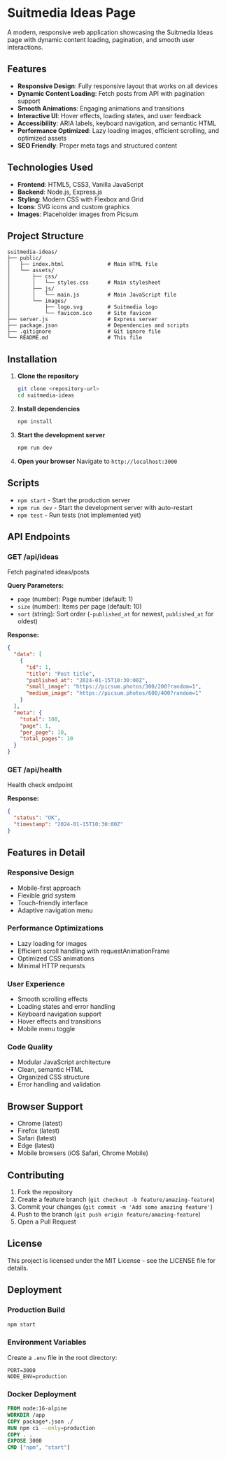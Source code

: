 # Suitmedia Ideas Page

A modern, responsive web application showcasing the Suitmedia Ideas page with dynamic content loading, pagination, and smooth user interactions.

## Features

* **Responsive Design**: Fully responsive layout that works on all devices
* **Dynamic Content Loading**: Fetch posts from API with pagination support
* **Smooth Animations**: Engaging animations and transitions
* **Interactive UI**: Hover effects, loading states, and user feedback
* **Accessibility**: ARIA labels, keyboard navigation, and semantic HTML
* **Performance Optimized**: Lazy loading images, efficient scrolling, and optimized assets
* **SEO Friendly**: Proper meta tags and structured content

## Technologies Used

* **Frontend**: HTML5, CSS3, Vanilla JavaScript
* **Backend**: Node.js, Express.js
* **Styling**: Modern CSS with Flexbox and Grid
* **Icons**: SVG icons and custom graphics
* **Images**: Placeholder images from Picsum

## Project Structure

```
suitmedia-ideas/
├── public/
│   ├── index.html              # Main HTML file
│   └── assets/
│       ├── css/
│       │   └── styles.css      # Main stylesheet
│       ├── js/
│       │   └── main.js         # Main JavaScript file
│       └── images/
│           ├── logo.svg        # Suitmedia logo
│           └── favicon.ico     # Site favicon
├── server.js                   # Express server
├── package.json                # Dependencies and scripts
├── .gitignore                  # Git ignore file
└── README.md                   # This file
```

## Installation

1. **Clone the repository**

   ```bash
   git clone <repository-url>
   cd suitmedia-ideas
   ```

2. **Install dependencies**

   ```bash
   npm install
   ```

3. **Start the development server**

   ```bash
   npm run dev
   ```

4. **Open your browser** Navigate to `http://localhost:3000`

## Scripts

* `npm start` - Start the production server
* `npm run dev` - Start the development server with auto-restart
* `npm test` - Run tests (not implemented yet)

## API Endpoints

### GET /api/ideas

Fetch paginated ideas/posts

**Query Parameters:**

* `page` (number): Page number (default: 1)
* `size` (number): Items per page (default: 10)
* `sort` (string): Sort order (`-published_at` for newest, `published_at` for oldest)

**Response:**

```json
{
  "data": [
    {
      "id": 1,
      "title": "Post title",
      "published_at": "2024-01-15T10:30:00Z",
      "small_image": "https://picsum.photos/300/200?random=1",
      "medium_image": "https://picsum.photos/600/400?random=1"
    }
  ],
  "meta": {
    "total": 100,
    "page": 1,
    "per_page": 10,
    "total_pages": 10
  }
}
```

### GET /api/health

Health check endpoint

**Response:**

```json
{
  "status": "OK",
  "timestamp": "2024-01-15T10:30:00Z"
}
```

## Features in Detail

### Responsive Design

* Mobile-first approach
* Flexible grid system
* Touch-friendly interface
* Adaptive navigation menu

### Performance Optimizations

* Lazy loading for images
* Efficient scroll handling with requestAnimationFrame
* Optimized CSS animations
* Minimal HTTP requests

### User Experience

* Smooth scrolling effects
* Loading states and error handling
* Keyboard navigation support
* Hover effects and transitions
* Mobile menu toggle

### Code Quality

* Modular JavaScript architecture
* Clean, semantic HTML
* Organized CSS structure
* Error handling and validation

## Browser Support

* Chrome (latest)
* Firefox (latest)
* Safari (latest)
* Edge (latest)
* Mobile browsers (iOS Safari, Chrome Mobile)

## Contributing

1. Fork the repository
2. Create a feature branch (`git checkout -b feature/amazing-feature`)
3. Commit your changes (`git commit -m 'Add some amazing feature'`)
4. Push to the branch (`git push origin feature/amazing-feature`)
5. Open a Pull Request

## License

This project is licensed under the MIT License - see the LICENSE file for details.

## Deployment

### Production Build

```bash
npm start
```

### Environment Variables

Create a `.env` file in the root directory:

```env
PORT=3000
NODE_ENV=production
```

### Docker Deployment

```dockerfile
FROM node:16-alpine
WORKDIR /app
COPY package*.json ./
RUN npm ci --only=production
COPY . .
EXPOSE 3000
CMD ["npm", "start"]
```


